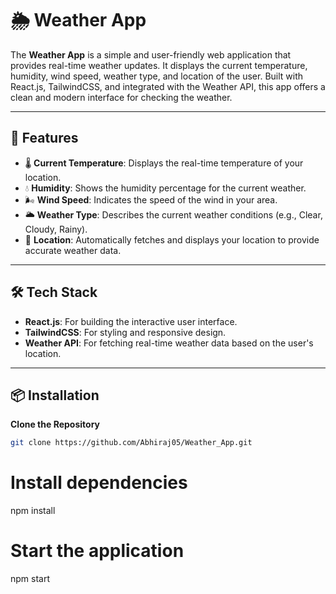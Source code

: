 # 🌦️ Weather App

The **Weather App** is a simple and user-friendly web application that provides real-time weather updates. It displays the current temperature, humidity, wind speed, weather type, and location of the user. Built with React.js, TailwindCSS, and integrated with the Weather API, this app offers a clean and modern interface for checking the weather.

---

## 🚀 Features

- 🌡️ **Current Temperature**: Displays the real-time temperature of your location.
- 💧 **Humidity**: Shows the humidity percentage for the current weather.
- 🌬️ **Wind Speed**: Indicates the speed of the wind in your area.
- 🌥️ **Weather Type**: Describes the current weather conditions (e.g., Clear, Cloudy, Rainy).
- 📍 **Location**: Automatically fetches and displays your location to provide accurate weather data.

---

## 🛠️ Tech Stack

- **React.js**: For building the interactive user interface.
- **TailwindCSS**: For styling and responsive design.
- **Weather API**: For fetching real-time weather data based on the user's location.

---

## 📦 Installation
 **Clone the Repository**  
   ```bash
   git clone https://github.com/Abhiraj05/Weather_App.git
   ```

# Install dependencies
npm install

# Start the application
npm start

  
